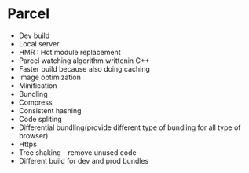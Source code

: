 # Parcel

- Dev build
- Local server
- HMR : Hot module replacement
- Parcel watching algorithm writtenin C++
- Faster build because also doing caching
- Image optimization
- Minification
- Bundling
- Compress
- Consistent hashing
- Code spliting
- Differential bundling(provide different type of bundling for all type of browser)
- Https
- Tree shaking - remove unused code
- Different build for dev and prod bundles
